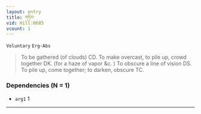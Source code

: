 ```yaml
---
layout: entry
title: གཏིབ་
vid: Hill:0685
vcount: 1
---
```

`Voluntary` `Erg-Abs`
> To be gathered (of clouds) CD\.
 To make overcast, to pile up, crowd together DK\.
 (for a haze of vapor &c\.
) To obscure a line of vision DS\.
 To pile up, come together; to darken, obscure TC\.

### Dependencies (N = 1)
* `arg1` 1

---

